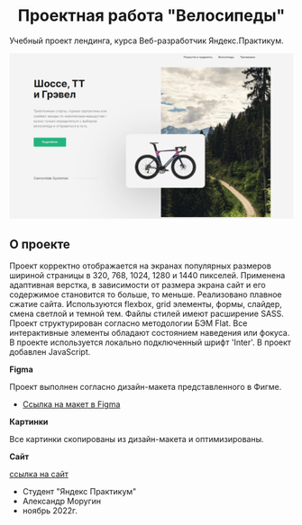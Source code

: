 <h1 align="center">Проектная работа "Велосипеды"</h1>

Учебный проект лендинга, курса Веб-разработчик Яндекс.Практикум.

![Bicycles Demo](/bicycles-readme-min.png)

## О проекте ##

Проект корректно отображается на экранах популярных размеров шириной страницы в 320, 768, 1024, 1280 и 1440 пикселей.
Применена адаптивная верстка, в зависимости от размера экрана сайт и его содержимое становится то больше, то меньше.
Реализовано плавное сжатие сайта. Используются flexbox, grid элементы, формы, слайдер, смена светлой и темной тем.
Файлы стилей имеют расширение SASS.
Проект структурирован согласно методологии БЭМ Flat.
Все интерактивные элементы обладают состоянием наведения или фокуса.
В проекте используется локально подключенный шрифт 'Inter'.
В проект добавлен JavaScript.


**Figma**

Проект выполнен согласно дизайн-макета представленного в Фигме.
* [Ссылка на макет в Figma](https://www.figma.com/file/G3UWFlQmNtNs67751YiDH2/Month-of-Landings_external-link?node-id=0%3A1)


**Картинки**

Все картинки скопированы из дизайн-макета и оптимизированы.


**Сайт**

[ссылка на сайт](https://alexandermorugin.github.io/hard-01/)

* Студент "Яндекс Практикум"
* Александр Моругин
* ноябрь 2022г.
